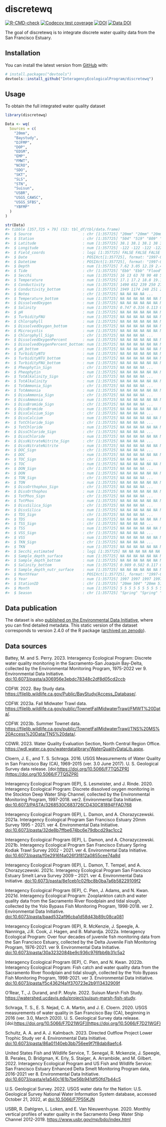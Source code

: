 
<!-- README.md is generated from README.Rmd. Please edit that file -->

# discretewq

<!-- badges: start -->

[![R-CMD-check](https://github.com/InteragencyEcologicalProgram/discretewq/actions/workflows/R-CMD-check.yaml/badge.svg)](https://github.com/InteragencyEcologicalProgram/discretewq/actions/workflows/R-CMD-check.yaml)
[![Codecov test
coverage](https://codecov.io/gh/InteragencyEcologicalProgram/discretewq/branch/main/graph/badge.svg)](https://codecov.io/gh/InteragencyEcologicalProgram/discretewq?branch=main)
[![DOI](https://zenodo.org/badge/309747392.svg)](https://zenodo.org/badge/latestdoi/309747392)
[![Data
DOI](https://img.shields.io/badge/Data%20publication%20DOI-10.6073/pasta/8dbd29c8c22f3295bbc5d3819fb51d00-blue.svg)](https://portal.edirepository.org/nis/mapbrowse?scope=edi&identifier=731)
<!-- badges: end -->

The goal of discretewq is to integrate discrete water quality data from
the San Francisco Estuary.

## Installation

You can install the latest version from [GitHub](https://github.com/)
with:

``` r
# install.packages("devtools")
devtools::install_github("InteragencyEcologicalProgram/discretewq")
```

## Usage

To obtain the full integrated water quality dataset

``` r
library(discretewq)

Data <- wq(
  Sources = c(
    "20mm",
    "Baystudy",
    "DJFMP",
    "DOP",
    "EDSM",
    "EMP",
    "FMWT",
    "NCRO",
    "SDO",
    "SKT",
    "SLS",
    "STN",
    "Suisun",
    "USBR",
    "USGS_CAWSC",
    "USGS_SFBS",
    "YBFMP"
  )
)

str(Data)
#> tibble [357,725 × 79] (S3: tbl_df/tbl/data.frame)
#>  $ Source                       : chr [1:357725] "20mm" "20mm" "20mm" "20mm" ...
#>  $ Station                      : chr [1:357725] "504" "519" "809" "901" ...
#>  $ Latitude                     : num [1:357725] 38.1 38.1 38.1 38 38 ...
#>  $ Longitude                    : num [1:357725] -122 -122 -122 -122 -122 ...
#>  $ Field_coords                 : logi [1:357725] FALSE FALSE FALSE FALSE FALSE FALSE ...
#>  $ Date                         : POSIXct[1:357725], format: "1997-05-03" "1997-05-03" ...
#>  $ Datetime                     : POSIXct[1:357725], format: "1997-05-03 07:50:00" "1997-05-03 08:36:00" ...
#>  $ Depth                        : num [1:357725] 7.62 3.05 12.19 2.44 7.62 ...
#>  $ Tide                         : chr [1:357725] "Ebb" "Ebb" "Flood" "Flood" ...
#>  $ Secchi                       : num [1:357725] 16 13 63 78 90 48 58 70 68 74 ...
#>  $ Temperature                  : num [1:357725] 17.1 17.2 18.8 19.1 20 20.2 20.6 20.6 21.4 19.5 ...
#>  $ Conductivity                 : num [1:357725] 1490 652 239 250 276 311 302 339 321 230 ...
#>  $ Conductivity_bottom          : num [1:357725] 1949 1174 248 251 275 ...
#>  $ Notes                        : chr [1:357725] NA NA NA NA ...
#>  $ Temperature_bottom           : num [1:357725] NA NA NA NA NA NA NA NA NA NA ...
#>  $ DissolvedOxygen              : num [1:357725] NA NA NA NA NA NA NA NA NA NA ...
#>  $ Salinity                     : num [1:357725] 0.747 0.316 0.113 0.118 0.131 ...
#>  $ pH                           : num [1:357725] NA NA NA NA NA NA NA NA NA NA ...
#>  $ TurbidityFNU                 : num [1:357725] NA NA NA NA NA NA NA NA NA NA ...
#>  $ Chlorophyll                  : num [1:357725] NA NA NA NA NA NA NA NA NA NA ...
#>  $ DissolvedOxygen_bottom       : num [1:357725] NA NA NA NA NA NA NA NA NA NA ...
#>  $ Microcystis                  : num [1:357725] NA NA NA NA NA NA NA NA NA NA ...
#>  $ Chlorophyll_Sign             : chr [1:357725] NA NA NA NA ...
#>  $ DissolvedOxygenPercent       : num [1:357725] NA NA NA NA NA NA NA NA NA NA ...
#>  $ DissolvedOxygenPercent_bottom: num [1:357725] NA NA NA NA NA NA NA NA NA NA ...
#>  $ pH_bottom                    : num [1:357725] NA NA NA NA NA NA NA NA NA NA ...
#>  $ TurbidityNTU                 : num [1:357725] NA NA NA NA NA NA NA NA NA NA ...
#>  $ TurbidityNTU_bottom          : num [1:357725] NA NA NA NA NA NA NA NA NA NA ...
#>  $ TurbidityFNU_bottom          : num [1:357725] NA NA NA NA NA NA NA NA NA NA ...
#>  $ Pheophytin_Sign              : chr [1:357725] NA NA NA NA ...
#>  $ Pheophytin                   : num [1:357725] NA NA NA NA NA NA NA NA NA NA ...
#>  $ TotAlkalinity_Sign           : chr [1:357725] NA NA NA NA ...
#>  $ TotAlkalinity                : num [1:357725] NA NA NA NA NA NA NA NA NA NA ...
#>  $ TotAmmonia_Sign              : chr [1:357725] NA NA NA NA ...
#>  $ TotAmmonia                   : num [1:357725] NA NA NA NA NA NA NA NA NA NA ...
#>  $ DissAmmonia_Sign             : chr [1:357725] NA NA NA NA ...
#>  $ DissAmmonia                  : num [1:357725] NA NA NA NA NA NA NA NA NA NA ...
#>  $ DissBromide_Sign             : chr [1:357725] NA NA NA NA ...
#>  $ DissBromide                  : num [1:357725] NA NA NA NA NA NA NA NA NA NA ...
#>  $ DissCalcium_Sign             : chr [1:357725] NA NA NA NA ...
#>  $ DissCalcium                  : num [1:357725] NA NA NA NA NA NA NA NA NA NA ...
#>  $ TotChloride_Sign             : chr [1:357725] NA NA NA NA ...
#>  $ TotChloride                  : num [1:357725] NA NA NA NA NA NA NA NA NA NA ...
#>  $ DissChloride_Sign            : chr [1:357725] NA NA NA NA ...
#>  $ DissChloride                 : num [1:357725] NA NA NA NA NA NA NA NA NA NA ...
#>  $ DissNitrateNitrite_Sign      : chr [1:357725] NA NA NA NA ...
#>  $ DissNitrateNitrite           : num [1:357725] NA NA NA NA NA NA NA NA NA NA ...
#>  $ DOC_Sign                     : chr [1:357725] NA NA NA NA ...
#>  $ DOC                          : num [1:357725] NA NA NA NA NA NA NA NA NA NA ...
#>  $ TOC_Sign                     : chr [1:357725] NA NA NA NA ...
#>  $ TOC                          : num [1:357725] NA NA NA NA NA NA NA NA NA NA ...
#>  $ DON_Sign                     : chr [1:357725] NA NA NA NA ...
#>  $ DON                          : num [1:357725] NA NA NA NA NA NA NA NA NA NA ...
#>  $ TON_Sign                     : chr [1:357725] NA NA NA NA ...
#>  $ TON                          : num [1:357725] NA NA NA NA NA NA NA NA NA NA ...
#>  $ DissOrthophos_Sign           : chr [1:357725] NA NA NA NA ...
#>  $ DissOrthophos                : num [1:357725] NA NA NA NA NA NA NA NA NA NA ...
#>  $ TotPhos_Sign                 : chr [1:357725] NA NA NA NA ...
#>  $ TotPhos                      : num [1:357725] NA NA NA NA NA NA NA NA NA NA ...
#>  $ DissSilica_Sign              : chr [1:357725] NA NA NA NA ...
#>  $ DissSilica                   : num [1:357725] NA NA NA NA NA NA NA NA NA NA ...
#>  $ TDS_Sign                     : chr [1:357725] NA NA NA NA ...
#>  $ TDS                          : num [1:357725] NA NA NA NA NA NA NA NA NA NA ...
#>  $ TSS_Sign                     : chr [1:357725] NA NA NA NA ...
#>  $ TSS                          : num [1:357725] NA NA NA NA NA NA NA NA NA NA ...
#>  $ VSS_Sign                     : chr [1:357725] NA NA NA NA ...
#>  $ VSS                          : num [1:357725] NA NA NA NA NA NA NA NA NA NA ...
#>  $ TKN_Sign                     : chr [1:357725] NA NA NA NA ...
#>  $ TKN                          : num [1:357725] NA NA NA NA NA NA NA NA NA NA ...
#>  $ Secchi_estimated             : logi [1:357725] NA NA NA NA NA NA ...
#>  $ Sample_depth_surface         : num [1:357725] NA NA NA NA NA NA NA NA NA NA ...
#>  $ Sample_depth_bottom          : num [1:357725] NA NA NA NA NA NA NA NA NA NA ...
#>  $ Salinity_bottom              : num [1:357725] 0.989 0.582 0.117 0.119 0.13 ...
#>  $ Sample_depth_nutr_surface    : num [1:357725] NA NA NA NA NA NA NA NA NA NA ...
#>  $ MonthYear                    : POSIXct[1:357725], format: "1997-05-01" "1997-05-01" ...
#>  $ Year                         : num [1:357725] 1997 1997 1997 1997 1997 ...
#>  $ StationID                    : chr [1:357725] "20mm 504" "20mm 519" "20mm 809" "20mm 901" ...
#>  $ Month                        : num [1:357725] 5 5 5 5 5 5 5 5 5 5 ...
#>  $ Season                       : chr [1:357725] "Spring" "Spring" "Spring" "Spring" ...
```

## Data publication

The dataset is also [published on the Environmental Data
Initiative](https://portal.edirepository.org/nis/mapbrowse?scope=edi&identifier=731),
where you can find detailed metadata. This static version of the dataset
corresponds to version 2.4.0 of the R package ([archived on
zenodo](https://zenodo.org/record/8008212)).

## Data sources

Battey, M. and S. Perry. 2023. Interagency Ecological Program: Discrete
water quality monitoring in the Sacramento-San Joaquin Bay-Delta,
collected by the Environmental Monitoring Program, 1975-2022 ver 9.
Environmental Data Initiative.
[doi:10.6073/pasta/a306956e3ebdc78348c2df8d05cd2ccb](https://portal.edirepository.org/nis/metadataviewer?packageid=edi.458.9)

CDFW. 2022. Bay Study data.
<https://filelib.wildlife.ca.gov/Public/BayStudy/Access_Database/>.

CDFW. 2023a. Fall Midwater Trawl data.
<https://filelib.wildlife.ca.gov/public/TownetFallMidwaterTrawl/FMWT%20Data/>.

CDFW. 2023b. Summer Townet data.
<https://filelib.wildlife.ca.gov/public/TownetFallMidwaterTrawl/TNS%20MS%20Access%20Data/TNS%20data/>.

CDWR. 2023. Water Quality Evaluation Section, North Central Region
Office.
<https://wdl.water.ca.gov/waterdatalibrary/WaterQualityDataLib.aspx>.

Cloern, J. E., and T. S. Schraga. 2016. USGS Measurements of Water
Quality in San Francisco Bay (CA), 1969-2015 (ver. 3.0 June 2017). U. S.
Geological Survey data release.
[doi:https://doi.org/10.5066/F7TQ5ZPR](https://doi.org/10.5066/F7TQ5ZPR)

Interagency Ecological Program (IEP), S. Lesmeister, and J. Rinde. 2020.
Interagency Ecological Program: Discrete dissolved oxygen monitoring in
the Stockton Deep Water Ship Channel, collected by the Environmental
Monitoring Program, 1997-2018. ver2. Environmental Data Initiative.
[doi:10.6073/PASTA/3268530C683726CD430C81894FFAD768](https://portal.edirepository.org/nis/metadataviewer?packageid=edi.276.2)

Interagency Ecological Program (IEP), L. Damon, and A. Chorazyczewski.
2021a. Interagency Ecological Program San Francisco Estuary 20mm Survey
1995 - 2021. ver 4. Environmental Data Initiative.
[doi:10.6073/pasta/32de8b7ffbe674bc6e79dbcd29ac1cc2](https://portal.edirepository.org/nis/metadataviewer?packageid=edi.535.4)

Interagency Ecological Program (IEP), L. Damon, and A. Chorazyczewski.
2021b. Interagency Ecological Program San Francisco Estuary Spring
Kodiak Trawl Survey 2002 - 2021. ver 4. Environmental Data Initiative.
[doi:10.6073/pasta/f0e2916f4a026f3f812a0855cee74a8d](https://portal.edirepository.org/nis/metadataviewer?packageid=edi.527.4)

Interagency Ecological Program (IEP), L. Damon, T. Tempel, and A.
Chorazyczewski. 2021c. Interagency Ecological Program San Francisco
Estuary Smelt Larva Survey 2009 – 2021. ver 4. Environmental Data
Initiative.
[doi:10.6073/pasta/8e1ceb1c02fbc8b0ba7a6b58229109f2](https://portal.edirepository.org/nis/metadataviewer?packageid=edi.534.4)

Interagency Ecological Program (IEP), C. Pien, J. Adams, and N. Kwan.
2021d. Interagency Ecological Program: Zooplankton catch and water
quality data from the Sacramento River floodplain and tidal slough,
collected by the Yolo Bypass Fish Monitoring Program, 1998-2018. ver 2.
Environmental Data Initiative.
[doi:10.6073/pasta/baad532af96cba1d58d43b89c08ca081](https://portal.edirepository.org/nis/metadataviewer?packageid=edi.494.2)

Interagency Ecological Program (IEP), R. McKenzie, J. Speegle, A.
Nanninga, J.R. Cook, J. Hagen, and B. Mahardja. 2022a. Interagency
Ecological Program: Over four decades of juvenile fish monitoring data
from the San Francisco Estuary, collected by the Delta Juvenile Fish
Monitoring Program, 1976-2021. ver 9. Environmental Data Initiative.
[doi:10.6073/pasta/30a3232084be9c936c976fbb6b31c5a2](https://portal.edirepository.org/nis/metadataviewer?packageid=edi.244.9)

Interagency Ecological Program (IEP), C. Pien, and N. Kwan. 2022b.
Interagency Ecological Program: Fish catch and water quality data from
the Sacramento River floodplain and tidal slough, collected by the Yolo
Bypass Fish Monitoring Program, 1998-2021. ver 3. Environmental Data
Initiative.
[doi:10.6073/pasta/f5c4362f4a1f370723e2b9113432909f](https://portal.edirepository.org/nis/metadataviewer?packageid=edi.233.3)

O’Rear, T., J. Durand, and P. Moyle. 2022. Suisun Marsh Fish Study.
<https://watershed.ucdavis.edu/project/suisun-marsh-fish-study>.

Schraga, T. S., E. S. Nejad, C. A. Martin, and J. E. Cloern. 2020. USGS
measurements of water quality in San Francisco Bay (CA), beginning in
2016 (ver. 3.0, March 2020). U. S. Geological Survey data release.
[doi:https://doi.org/10.5066/F7D21WGF](https://doi.org/10.5066/F7D21WGF)

Schultz, A. A. and A. J. Kalmbach. 2023. Directed Outflow Project Lower
Trophic Study ver 4. Environmental Data Initiative.
[doi:10.6073/pasta/86a01140eb3bb756ee9f7f8dab8aefc4](https://portal.edirepository.org/nis/metadataviewer?packageid=edi.1187.4).

United States Fish and Wildlife Service, T. Senegal, R. Mckenzie, J.
Speegle, B. Perales, D. Bridgman, K. Erly, S. Staiger, A. Arrambide, and
M. Gilbert. 2022. Interagency Ecological Program and US Fish and
Wildlife Service: San Francisco Estuary Enhanced Delta Smelt Monitoring
Program data, 2016-2021 ver 8. Environmental Data Initiative.
[doi:10.6073/pasta/e1a540c161b7be56b941df50fd7b44c5](https://portal.edirepository.org/nis/metadataviewer?packageid=edi.415.8)

U.S. Geological Survey. 2022. USGS water data for the Nation: U.S.
Geological Survey National Water Information System database, accessed
October 21, 2022, at
[doi:10.5066/F7P55KJN](https://doi.org/10.5066/F7P55KJN)

USBR, R. Dahlgren, L. Loken, and E. Van Nieuwenhuyse. 2020. Monthly
vertical profiles of water quality in the Sacramento Deep Water Ship
Channel 2012-2019. <https://www.usbr.gov/mp/bdo/index.html>
